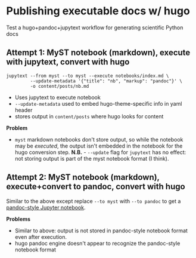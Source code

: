 # Publishing executable docs w/ hugo

Test a hugo+pandoc+jupytext workflow for generating scientific Python docs 

## Attempt 1: MyST notebook (markdown), execute with jupytext, convert with hugo

```
jupytext --from myst --to myst --execute notebooks/index.md \
         --update-metadata '{"title": "nb", "markup": "pandoc"}' \
         -o content/posts/nb.md
```

- Uses jupytext to execute notebook
- `--update-metadata` used to embed hugo-theme-specific info in yaml header
- stores output in `content/posts` where hugo looks for content

**Problem**
- `myst` markdown notebooks don't store output, so while the notebook may be
  *executed*, the output isn't embedded in the notebook for the hugo conversion
  step. **N.B.** - `--update` flag for `jupytext` has no effect: not storing output
  is part of the myst notebook format (I think).

## Attempt 2: MyST notebook (markdown), execute+convert to pandoc, convert with hugo

Similar to the above except replace `--to myst` with `--to pandoc` to get a
[pandoc-style Jupyter notebook](https://pandoc.org/MANUAL.html#jupyter-notebooks).

**Problems**
- Similar to above: output is not stored in pandoc-style notebook format even
  after execution.
- hugo pandoc engine doesn't appear to recognize the pandoc-style notebook format
